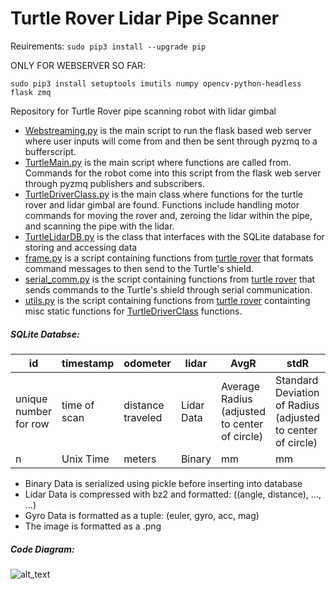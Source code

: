 # Turtle Rover Lidar Pipe Scanner

Reuirements:
```sudo pip3 install --upgrade pip```

ONLY FOR WEBSERVER SO FAR:

```sudo pip3 install setuptools imutils numpy opencv-python-headless flask zmq```

Repository for Turtle Rover pipe scanning robot with lidar gimbal
* [Webstreaming.py](webstreaming.py) is the main script to run the flask based web server where user inputs will come from and then be sent through pyzmq to a bufferscript.
* [TurtleMain.py](TurtleMain.py) is the main script where functions are called from. Commands for the robot come into this script from the flask web server through pyzmq publishers and subscribers.
* [TurtleDriverClass.py](TurtleDriverClass.py) is the main class where functions for the turtle rover and lidar gimbal are found. Functions include handling motor commands for moving the rover and, zeroing the lidar within the pipe, and scanning the pipe with the lidar. 
* [TurtleLidarDB.py](TurtleLidarDB.py) is the class that interfaces with the SQLite database for storing and accessing data
* [frame.py](frame.py) is a script containing functions from [turtle rover](https://github.com/TurtleRover/tr_ros/tree/master/tr_hat_bridge) that formats command messages to then send to the Turtle's shield.
* [serial_comm.py](serial_comm.py) is the script containing functions from [turtle rover](https://github.com/TurtleRover/tr_ros/tree/master/tr_hat_bridge) that sends commands to the Turtle's shield through serial communication. 
* [utils.py](utils.py) is the script containing functions from [turtle rover](https://github.com/TurtleRover/tr_ros/tree/master/tr_hat_bridge) containting misc static functions for [TurtleDriverClass](TurtleDriverClass.py) functions.

##### SQLite Databse:

id | timestamp | odometer| lidar | AvgR | stdR | minR | maxR | Xcenter | Ycenter | gyro | Image | batVolt | Deleted 
---|-----------|---------|-------|------|------|------|------|---------|---------|------|-------|---------|--------
unique number for row| time of scan | distance traveled| Lidar Data| Average Radius (adjusted to center of circle)| Standard Deviation of Radius (adjusted to center of circle) | Minimum Radius (adjusted to center of circle) | Maximum Radius (adjusted to center of circle) | X offset for circle center | Y offset for circle center | IMU Data | Image at time of scan | Battery Voltage | Boolean if row should be shown
n | Unix Time | meters | Binary | mm | mm | mm | mm | mm | mm | Binary | Binary | Volts | True/False

* Binary Data is serialized using pickle before inserting into database
* Lidar Data is compressed with bz2 and formatted: ((angle, distance), ..., ...)
* Gyro Data is formatted as a tuple: (euler, gyro, acc, mag)
* The image is formatted as a .png

##### Code Diagram:
![alt_text](docs/Structure.PNG "Code Structure")
